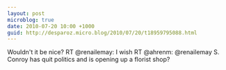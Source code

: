```yaml
---
layout: post
microblog: true
date: 2010-07-20 10:00 +1000
guid: http://desparoz.micro.blog/2010/07/20/t18959795088.html
---
```

Wouldn't it be nice? RT @renailemay: I wish RT @ahrenm: @renailemay S. Conroy has quit politics and is opening up a florist shop?
